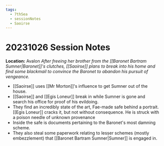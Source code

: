 ```yaml
---
tags:
  - 7thSea
  - sessionNotes
  - Saoirse
---
```

# 20231026 Session Notes
**Location:** Avalon
*After freeing her brother from the [[Baronet Bartram Sumner|Baronet]]'s clutches, [[Saoirse]] plans to break into his home and find some blackmail to convince the Baronet to abandon his pursuit of vengeance.*

- [[Saoirse]] uses [[Mr Morton]]'s influence to get Sumner out of the house.
- [[Saoirse]] and [[Egis Loneur]] break in while Sumner is gone and search his office for proof of his evildoing.
- They find an incredibly state of the art, Fae-made safe behind a portrait.  [[Egis Loneur]] cracks it, but not without consequence.  He is struck with a poison needle of unknown provenance
- Inside the safe is documents pertaining to the Baronet's most damning scheme.
- They also steal some paperwork relating to lesser schemes (mostly embezzlement) that [[Baronet Bartram Sumner|Sumner]] is engaged in.